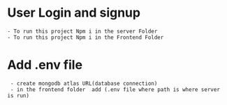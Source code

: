 # User Login and signup 
    - To run this project Npm i in the server Folder
    - To run this project Npm i in the Frontend Folder
 # Add .env file
     - create mongodb atlas URL(database connection)
     - in the frontend folder  add (.env file where path is where server is run)
